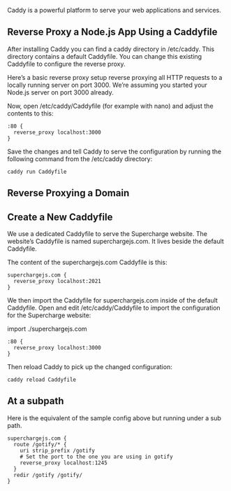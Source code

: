  Caddy is a powerful platform to serve your web applications and services. 

## Reverse Proxy a Node.js App Using a Caddyfile

After installing Caddy you can find a caddy directory in /etc/caddy. This directory contains a default Caddyfile. You can change this existing Caddyfile to configure the reverse proxy.

Here’s a basic reverse proxy setup reverse proxying all HTTP requests to a locally running server on port 3000. We’re assuming you started your Node.js server on port 3000 already.

Now, open /etc/caddy/Caddyfile (for example with nano) and adjust the contents to this:
```
:80 {
  reverse_proxy localhost:3000
}
```
Save the changes and tell Caddy to serve the configuration by running the following command from the /etc/caddy directory:
```
caddy run Caddyfile  
```

## Reverse Proxying a Domain

## Create a New Caddyfile
We use a dedicated Caddyfile to serve the Supercharge website. The website’s Caddyfile is named superchargejs.com. It lives beside the default Caddyfile.

The content of the superchargejs.com Caddyfile is this:

```
superchargejs.com {  
  reverse_proxy localhost:2021
}
```

We then import the Caddyfile for superchargejs.com inside of the default Caddyfile. Open and edit /etc/caddy/Caddyfile to import the configuration for the Supercharge website:

import ./superchargejs.com

```
:80 {
  reverse_proxy localhost:3000
}
```

Then reload Caddy to pick up the changed configuration:

```
caddy reload Caddyfile
```

## At a subpath

Here is the equivalent of the sample config above but running under a sub path.

```
superchargejs.com {
  route /gotify/* {
    uri strip_prefix /gotify
    # Set the port to the one you are using in gotify
    reverse_proxy localhost:1245
  }
  redir /gotify /gotify/
}

```
